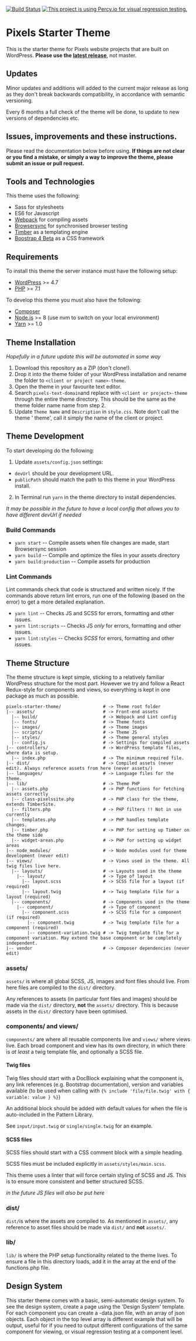 [![Build Status](https://travis-ci.org/pixelshelsinki/pixels-starter-theme.svg?branch=master)](https://travis-ci.org/pixelshelsinki/pixels-starter-theme) [![This project is using Percy.io for visual regression testing.](https://percy.io/static/images/percy-badge.svg)](https://percy.io/Pixels-Helsinki-Oy/pixels)

# Pixels Starter Theme

This is the starter theme for Pixels website projects that are built on WordPress.
**Please use the [latest release](https://github.com/pixelshelsinki/pixels-starter-theme/releases/latest)**, not master.

## Updates

Minor updates and additions will added to the current major release as long as they don't break backwards compatibility, in accordance with semantic versioning.

Every 6 months a full check of the theme will be done, to update to new versions of dependencies etc.

## Issues, improvements and these instructions.

Please read the documentation below before using. **If things are not clear or you find a mistake, or simply a way to improve the theme, please submit an issue or pull request.**

## Tools and Technologies

This theme uses the following:

* Sass for stylesheets
* ES6 for Javascript
* [Webpack](https://webpack.github.io/) for compiling assets
* [Browsersync](http://www.browsersync.io/) for synchronised browser testing
* [Timber](https://timber.github.io/docs/) as a templating engine
* [Boostrap 4 Beta](https://getbootstrap.com/docs/4.0/getting-started/introduction/) as a CSS framework

## Requirements

To install this theme the server instance must have the following setup:

* [WordPress](https://wordpress.org/) >= 4.7
* [PHP](http://php.net/manual/en/install.php) >= 7.1

To develop this theme you must also have the following:

* [Composer](https://getcomposer.org/download/)
* [Node.js](http://nodejs.org/) >= 8 (use nvm to switch on your local environment)
* [Yarn](https://yarnpkg.com/en/docs/install) >= 1.0

## Theme Installation

*Hopefully in a future update this will be automated in some way*

1. Download this repository as a ZIP (don't clone!).
2. Drop it into the theme folder of your WordPress installation and rename the folder to `<client or project name>-theme`.
3. Open the theme in your favourite text editor.
4. Search `pixels-text-domain`and replace with `<client or project>-theme` through the entire theme directory. This should be the same as the theme folder name name from step 2.
5. Update `Theme Name` and `Description` in `style.css`. Note don't call the theme '<Project name> theme', call it simply the name of the client or project.

## Theme Development

To start developing do the following:

1. Update `assets/config.json` settings:
  * `devUrl` should be your development URL.
  * `publicPath` should match the path to this theme in your WordPress install.
2. In Terminal run `yarn` in the theme directory to install dependencies.

*It may be possible in the future to have a local config that allows you to have different devUrl if needed*

### Build Commands

* `yarn start` -- Compile assets when file changes are made, start Browsersync session
* `yarn build` -- Compile and optimize the files in your assets directory
* `yarn build:production` -- Compile assets for production

### Lint Commands

Lint commands check that code is structured and written nicely. If the commands above return lint errors, run one of the following (based on the error) to get a more detailed explanation.

* `yarn lint` -- Checks JS and SCSS for errors, formatting and other issues.
* `yarn lint:scripts` -- Checks JS *only* for errors, formatting and other issues.
* `yarn lint:styles` -- Checks *SCSS* for errors, formatting and other issues.

## Theme Structure

The theme structure is kept simple, sticking to a relatively familiar WordPress structure for the most part. However we try and follow a React Redux-style for components and views, so everything is kept in one package as much as possible.

```
pixels-starter-theme/                # -> Theme root folder
|-- assets/                          # -> Front-end assets
  |-- build/                         # -> Webpack and Lint config
  |-- fonts/                         # -> Theme fonts
  |-- images/                        # -> Theme images
  |-- scripts/                       # -> Theme JS
  |-- styles/                        # -> Theme general styles
  |-- config.js                      # -> Settings for compiled assets
|-- controllers/                     # -> WordPress template files, where data is setup.
  |-- index.php                      # -> The minimum required file.
|-- dist/                            # -> Compiled assets (never edit). Always reference assets from here (never assets/)
|-- languages/                       # -> Language files for the theme.
|-- lib/                             # -> Theme PHP
  |-- assets.php                     # -> PHP functions for fetching assets correctly
  |-- class-pixelssite.php           # -> PHP class for the theme, extends TimberSite.
  |-- filters.php                    # -> PHP filters !! Not in use currently
  |-- templates.php                  # -> PHP handles template changes.
  |-- timber.php                     # -> PHP for setting up Timber on the theme side
  |-- widget-areas.php               # -> PHP for setting up widget areas
|-- node_modules/                    # -> Node modules used for theme development (never edit)
|-- views/                           # -> Views used in the theme. All twig files live here.
  |-- layouts/                       # -> Layouts used in the theme
    |-- layout/                      # -> Type of layout
      |-- layout.scss                # -> SCSS file for a layout (if required)
      |-- layout.twig                # -> Twig template file for a layout (required)
  |-- components/                    # -> Components used in the theme
    |-- component/                   # -> Type of component
      |-- component.scss             # -> SCSS file for a component (if required)
        |-- component.twig           # -> Twig template file for a component (required)
        |-- component-variation.twig # -> Twig template file for a component variation. May extend the base component or be completely independent.
|-- vendor                           # -> Composer dependencies (never edit)
```

### assets/

`assets/` is where all global SCSS, JS, images and font files should live. From here files are compiled to the `dist/` directory.

Any references to assets (in particular font files and images) should be made via the `dist/` directory, **not** the `assets/` directory. This is because assets in the `dist/` directory have been optimised.

### components/ and views/

`components/` are where all reusable components live and `views/` where views live. Each broad component and view has its own directory, in which there is *at least* a twig template file, and optionally a SCSS file.

#### Twig files

Twig files should start with a DocBlock explaining what the component is, any link references (e.g. Bootstrap documentation), version and variables available (to be used when calling with `{% include 'file/file.twig' with { variable: value } %}`)

An additional block should be added with default values for when the file is auto-included in the Pattern Library.

See `input/input.twig` or `single/single.twig` for an example.

#### SCSS files

SCSS files should start with a CSS comment block with a simple heading.

SCSS files must be included explicitly in `assets/styles/main.scss`.

This theme uses a linter that will force certain styling of SCSS and JS. This is to ensure more consistent and better structured SCSS.

*in the future JS files will also be put here*

### dist/

`dist/`is where the assets are compiled to. As mentioned in `assets/`, any reference to asset files should be made via `dist/` and **not** `assets/`.

### lib/

`lib/` is where the PHP setup functionality related to the theme lives. To ensure a file in this directory loads, add it in the array at the end of the functions.php file.

## Design System

This starter theme comes with a basic, semi-automatic design system. To see the design system, create a page using the 'Design System' template. For each component you can create a <component>-data.json file, with an array of json objects. Each object in the top level array is different example that will be output, useful for if you need to output different configurations of the same component for viewing, or visual regression testing at a component level.

